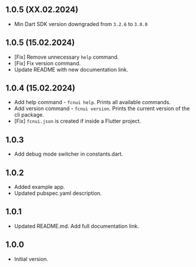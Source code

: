 ## 1.0.5 (XX.02.2024)

- Min Dart SDK version downgraded from `3.2.6` to `3.0.0`

## 1.0.5 (15.02.2024)

- [Fix] Remove unnecessary `help` command.
- [Fix] Fix version command.
- Update README with new documentation link.

## 1.0.4 (15.02.2024)

- Add help command - `fcnui help`. Prints all available commands.
- Add version command - `fcnui version`. Prints the current version of the cli package.
- [Fix] `fcnui.json` is created if inside a Flutter project.

## 1.0.3

- Add debug mode switcher in constants.dart.

## 1.0.2

- Added example app.
- Updated pubspec.yaml description.

## 1.0.1

- Updated README.md. Add full documentation link.

## 1.0.0

- Initial version.